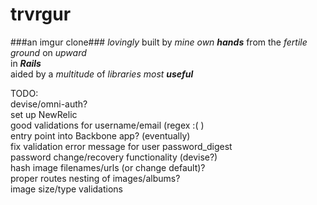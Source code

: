 trvrgur
=======
###an imgur clone###
_lovingly_ built by _mine own **hands**_ from the _fertile ground_ on _upward_  
in _**Rails**_  
aided by a _multitude_ of _libraries most **useful**_  

TODO:  
  devise/omni-auth?  
  set up NewRelic  
  good validations for username/email (regex :( )  
  entry point into Backbone app? (eventually)  
  fix validation error message for user password_digest  
  password change/recovery functionality (devise?)  
  hash image filenames/urls (or change default)?  
  proper routes nesting of images/albums?  
  image size/type validations  
